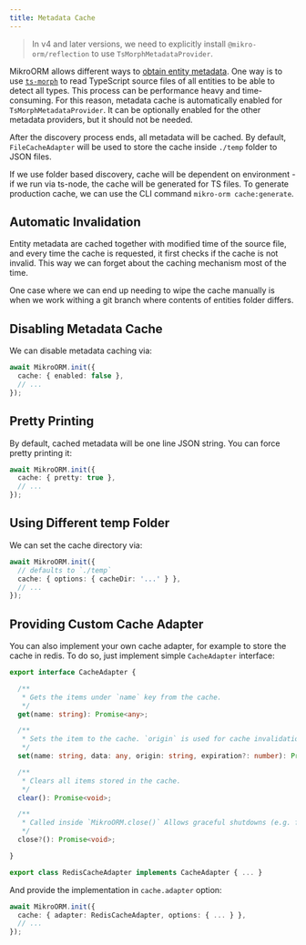 ```yaml
---
title: Metadata Cache
---
```


> In v4 and later versions, we need to explicitly install `@mikro-orm/reflection`
> to use `TsMorphMetadataProvider`.

MikroORM allows different ways to [obtain entity metadata](metadata-providers.md).
One way is to use [`ts-morph`](https://github.com/dsherret/ts-morph) to read 
TypeScript source files of all entities to be able to detect all types. This 
process can be performance heavy and time-consuming. For this reason, metadata
cache is automatically enabled for `TsMorphMetadataProvider`. It can be optionally
enabled for the other metadata providers, but it should not be needed.

After the discovery process ends, all metadata will be cached. By default, 
`FileCacheAdapter` will be used to store the cache inside `./temp` folder to JSON
files.

If we use folder based discovery, cache will be dependent on environment - if we 
run via ts-node, the cache will be generated for TS files. To generate production
cache, we can use the CLI command `mikro-orm cache:generate`.

## Automatic Invalidation

Entity metadata are cached together with modified time of the source file, and every time
the cache is requested, it first checks if the cache is not invalid. This way we can forget 
about the caching mechanism most of the time.

One case where we can end up needing to wipe the cache manually is when we work withing a 
git branch where contents of entities folder differs. 

## Disabling Metadata Cache

We can disable metadata caching via:

```ts
await MikroORM.init({
  cache: { enabled: false },
  // ...
});
```

## Pretty Printing

By default, cached metadata will be one line JSON string. You can force pretty printing it:

```ts
await MikroORM.init({
  cache: { pretty: true },
  // ...
});
```

## Using Different temp Folder

We can set the cache directory via:

```ts
await MikroORM.init({
  // defaults to `./temp`
  cache: { options: { cacheDir: '...' } },
  // ...
});
```

## Providing Custom Cache Adapter

You can also implement your own cache adapter, for example to store the cache in redis. 
To do so, just implement simple `CacheAdapter` interface:

```ts
export interface CacheAdapter {

  /**
   * Gets the items under `name` key from the cache.
   */
  get(name: string): Promise<any>;

  /**
   * Sets the item to the cache. `origin` is used for cache invalidation and should reflect the change in data.
   */
  set(name: string, data: any, origin: string, expiration?: number): Promise<void>;

  /**
   * Clears all items stored in the cache.
   */
  clear(): Promise<void>;

  /**
   * Called inside `MikroORM.close()` Allows graceful shutdowns (e.g. for redis).
   */
  close?(): Promise<void>;

}
```

```ts
export class RedisCacheAdapter implements CacheAdapter { ... }
```

And provide the implementation in `cache.adapter` option:

```ts
await MikroORM.init({
  cache: { adapter: RedisCacheAdapter, options: { ... } },
  // ...
});
```
